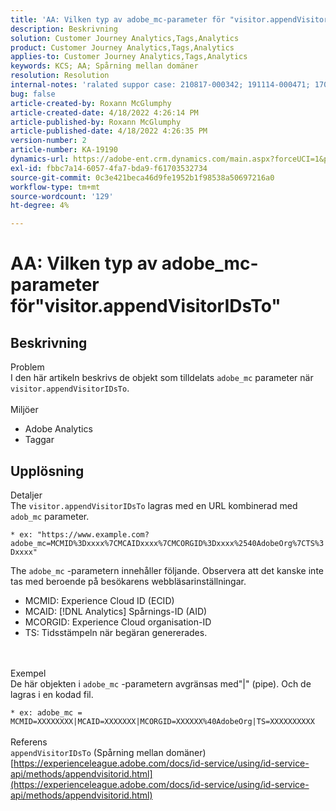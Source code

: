 ```yaml
---
title: 'AA: Vilken typ av adobe_mc-parameter för "visitor.appendVisitorIDsTo"'
description: Beskrivning
solution: Customer Journey Analytics,Tags,Analytics
product: Customer Journey Analytics,Tags,Analytics
applies-to: Customer Journey Analytics,Tags,Analytics
keywords: KCS; AA; Spårning mellan domäner
resolution: Resolution
internal-notes: 'ralated suppor case: 210817-000342; 191114-000471; 170123-000011; 220408-000014'
bug: false
article-created-by: Roxann McGlumphy
article-created-date: 4/18/2022 4:26:14 PM
article-published-by: Roxann McGlumphy
article-published-date: 4/18/2022 4:26:35 PM
version-number: 2
article-number: KA-19190
dynamics-url: https://adobe-ent.crm.dynamics.com/main.aspx?forceUCI=1&pagetype=entityrecord&etn=knowledgearticle&id=937d8042-34bf-ec11-983e-0022480abde0
exl-id: fbbc7a14-6057-4fa7-bda9-f61703532734
source-git-commit: 0c3e421beca46d9fe1952b1f98538a50697216a0
workflow-type: tm+mt
source-wordcount: '129'
ht-degree: 4%

---
```


# AA: Vilken typ av adobe_mc-parameter för&quot;visitor.appendVisitorIDsTo&quot;

## Beskrivning

Problem<br>
I den här artikeln beskrivs de objekt som tilldelats `adobe_mc` parameter när `visitor.appendVisitorIDsTo`.
<br><br>Miljöer<br>
- Adobe Analytics
- Taggar



## Upplösning

Detaljer<br>
The `visitor.appendVisitorIDsTo` lagras med en URL kombinerad med `adob_mc` parameter.

`* ex: "https://www.example.com?adobe_mc=MCMID%3Dxxxx%7CMCAIDxxxx%7CMCORGID%3Dxxxx%2540AdobeOrg%7CTS%3Dxxxx"`

The `adobe_mc` -parametern innehåller följande.
Observera att det kanske inte tas med beroende på besökarens webbläsarinställningar.

- MCMID: Experience Cloud ID (ECID)
- MCAID: [!DNL Analytics] Spårnings-ID (AID)
- MCORGID: Experience Cloud organisation-ID
- TS: Tidsstämpeln när begäran genererades.

<br><br>Exempel<br>
De här objekten i `adobe_mc` -parametern avgränsas med&quot;|&quot; (pipe). Och de lagras i en kodad fil.

`* ex: adobe_mc = MCMID=XXXXXXXX|MCAID=XXXXXXX|MCORGID=XXXXXX%40AdobeOrg|TS=XXXXXXXXXX`
<br><br>Referens<br>
`appendVisitorIDsTo` (Spårning mellan domäner)
[https://experienceleague.adobe.com/docs/id-service/using/id-service-api/methods/appendvisitorid.html](https://experienceleague.adobe.com/docs/id-service/using/id-service-api/methods/appendvisitorid.html)
